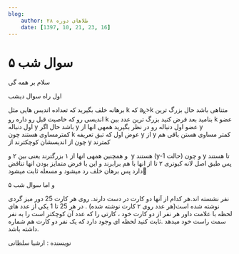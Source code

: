 ```yaml
---
blog:
    author: طلاهای دوره ۲۸
    date: [1397, 10, 21, 23, 16]
---
```

# سوال شب ۵

<div class="cnt">
<p>سلام بر همه گی</p>

<p>اول راه سوال دیشب</p>
<p>برهانه خلف بگیرید که تعداده اندیس هایی مثل k که a<sub>k</sub>&gt;k متناهی باشد حال بزرگ ترین اندیسی رو که خاصیت قبل رو داره رو k بنامید بعد فرض کنید بزرگ ترین عدد بین k عضو اول دنباله y باشد حال اگر y عضو اول دنباله رو در نظر بگیرید همهی انها از y کمترمساوی هستند چون k عوض اول که تبق تعریفه y از y کمتر مساوی هستن باقی هم چون از اندیسشان کوچکترند از y کمترند</p>
<p>و همچنین همهی انها از ۱ بزرگترند یعنی بین ۲ و  y هستند (y-1 حالت) و چون y تا هستند پس طبق اصل لانه کبوتری ۲ تا از انها با هم برابرند و این با فرض متمایز بودن انها تناقض دارد پس برهان خلف رد میشود و مسعله ثابت میشود🥳</p>
<p>و اما سوال شب ۵</p>
<p>دور میز گردی ‎25‎ نفر نشسته اند.هر کدام از آنها دو کارت در دست دارند. روی هر کارت یکی از عدد های ‎1‎ تا ‎25‎ نوشته شده است(هر عدد روی ۲ کارت نوشته شده) . در هر لحظه با علامت داور هر نفر از دو کارت خود ، کارتی را که عدد آن کوچکتر است را به نفر سمت راست خود میدهد .ثابت کنید لحظه ای وجود دارد که یک نفر دو کارت هم شماره داشته باشد​.</p>


<p>نویسنده : ارشیا سلطانی</p>
</div>
